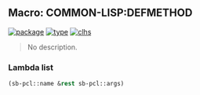 ## Macro: COMMON-LISP:DEFMETHOD
[![package](https://img.shields.io/badge/Package-COMMON--LISP-5f9ea0.svg?style=social&colorA=999999)](../) [![type](https://img.shields.io/badge/Type-Macro-5f9ea0.svg?style=social&colorA=999999)](../#macro) [![clhs](https://img.shields.io/badge/CLHS-DEFMETHOD-5f9ea0.svg?style=social&colorA=999999)](http://www.lispworks.com/documentation/HyperSpec/Body/m_defmet.htm) 

> No description.

### Lambda list
```cl
(sb-pcl::name &rest sb-pcl::args)
```
